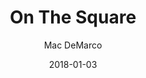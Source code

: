 ---
title: "On The Square"
subtitle: "Mac DeMarco"
customForwardUrl: "https://www.youtube.com/watch?v=s-vi2NHik3k"
displayImg: "https://img.youtube.com/vi/s-vi2NHik3k/0.jpg"
date: "2018-01-03"
newTab: true 
---
